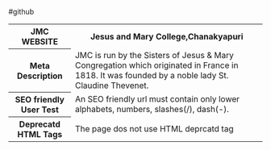 #github
<html>
<table>
<tr>
<th>JMC WEBSITE</th><th>Jesus and Mary College,Chanakyapuri</th>
</tr>
<tr>
<th>Meta Description</th>
<td>JMC is run by the Sisters of Jesus & Mary Congregation which originated in France in 1818. It was founded by a noble lady St. Claudine Thevenet.</td>
</tr>
<tr>
<th>SEO friendly User Test</th>
<td>An SEO friendly url must contain only lower alphabets, numbers, slashes(/), dash(-).</td>
</tr>
<tr>
<th>Deprecatd HTML Tags</th>
<td>The page dos not use HTML deprcatd tag</td>
</tr>
</table>
</html>

